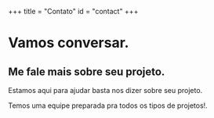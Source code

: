 +++
title = "Contato"
id = "contact"
+++

# Vamos conversar.
## Me fale mais sobre seu projeto.

Estamos aqui para ajudar basta nos dizer sobre seu projeto.

Temos uma equipe preparada pra todos os tipos de projetos!.
